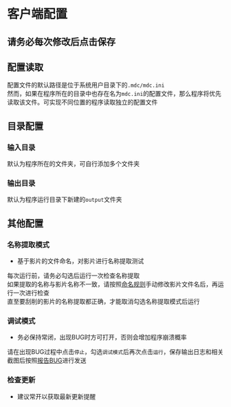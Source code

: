 # 客户端配置

## 请务必每次修改后点击保存

## 配置读取
配置文件的默认路径是位于系统用户目录下的`.mdc/mdc.ini`  
然而，如果在程序所在的目录中也存在名为`mdc.ini`的配置文件，那么程序将优先读取该文件。可实现不同位置的程序读取独立的配置文件

## 目录配置
### 输入目录
默认为程序所在的文件夹，可自行添加多个文件夹
### 输出目录
默认为程序运行目录下新建的`output`文件夹

## 其他配置
### 名称提取模式
* 基于影片的文件命名，对影片进行名称提取测试  

每次运行前，请务必勾选后运行一次检查名称提取  
如果提取的名称与影片名称不一致，请按照[命名规则](/chs/naming.md)手动修改影片文件名后，再运行一次进行检查  
直至要刮削的影片的名称提取都正确，才能取消勾选名称提取模式后运行

### 调试模式
* 务必保持常闭，出现BUG时方可打开，否则会增加程序崩溃概率  

请在出现BUG过程中点击`停止`，勾选`调试模式`后再次点击`运行`，保存输出日志和相关截图后按照[报告BUG](/chs/bug_report.md)进行发送

### 检查更新
* 建议常开以获取最新更新提醒